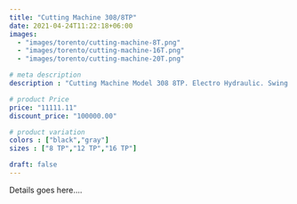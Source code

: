 ```yaml
---
title: "Cutting Machine 308/8TP"
date: 2021-04-24T11:22:18+06:00
images: 
  - "images/torento/cutting-machine-8T.png"
  - "images/torento/cutting-machine-16T.png"
  - "images/torento/cutting-machine-20T.png"

# meta description
description : "Cutting Machine Model 308 8TP. Electro Hydraulic. Swing Arm Clicking 8 Ton."

# product Price
price: "11111.11"
discount_price: "100000.00"

# product variation
colors : ["black","gray"]
sizes : ["8 TP","12 TP","16 TP"]

draft: false
---
```


Details goes here....